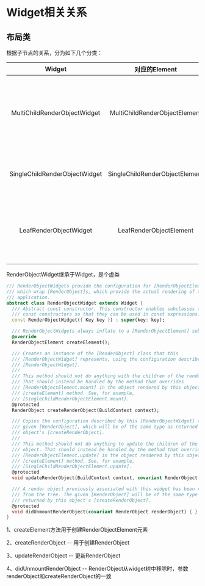 # Widget相关关系


## 布局类

根据子节点的关系，分为如下几个分类：

Widget | 对应的Element | 用处
:-:|:-:|:-:|
MultiChildRenderObjectWidget | MultiChildRenderObjectElement| 可包含多个Widget，会有一个children数组参数，用于保存Widget，如实现类Row、Column、Statck等
SingleChildRenderObjectWidget|SingleChildRenderObjectElement| 包含一个widget，一般会有child参数，如ConstrainedBox等
LeafRenderObjectWidget|LeafRenderObjectElement|Widget树的叶子节点，用于没有子节点的widget，通常基础组件都属于这一类，如Image。


RenderObjectWidget继承于Widget，是个虚类

```dart
/// RenderObjectWidgets provide the configuration for [RenderObjectElement]s,
/// which wrap [RenderObject]s, which provide the actual rendering of the
/// application.
abstract class RenderObjectWidget extends Widget {
  /// Abstract const constructor. This constructor enables subclasses to provide
  /// const constructors so that they can be used in const expressions.
  const RenderObjectWidget({ Key key }) : super(key: key);

  /// RenderObjectWidgets always inflate to a [RenderObjectElement] subclass.
  @override
  RenderObjectElement createElement();

  /// Creates an instance of the [RenderObject] class that this
  /// [RenderObjectWidget] represents, using the configuration described by this
  /// [RenderObjectWidget].
  ///
  /// This method should not do anything with the children of the render object.
  /// That should instead be handled by the method that overrides
  /// [RenderObjectElement.mount] in the object rendered by this object's
  /// [createElement] method. See, for example,
  /// [SingleChildRenderObjectElement.mount].
  @protected
  RenderObject createRenderObject(BuildContext context);

  /// Copies the configuration described by this [RenderObjectWidget] to the
  /// given [RenderObject], which will be of the same type as returned by this
  /// object's [createRenderObject].
  ///
  /// This method should not do anything to update the children of the render
  /// object. That should instead be handled by the method that overrides
  /// [RenderObjectElement.update] in the object rendered by this object's
  /// [createElement] method. See, for example,
  /// [SingleChildRenderObjectElement.update].
  @protected
  void updateRenderObject(BuildContext context, covariant RenderObject renderObject) { }

  /// A render object previously associated with this widget has been removed
  /// from the tree. The given [RenderObject] will be of the same type as
  /// returned by this object's [createRenderObject].
  @protected
  void didUnmountRenderObject(covariant RenderObject renderObject) { }
}
```

1、createElement方法用于创建RenderObjectElement元素

2、createRenderObject -- 用于创建RenderObject

3、updateRenderObject -- 更新RenderObject

4、didUnmountRenderObject -- RenderObject从widget树中移除时，参数renderObject和createRenderObject的一致